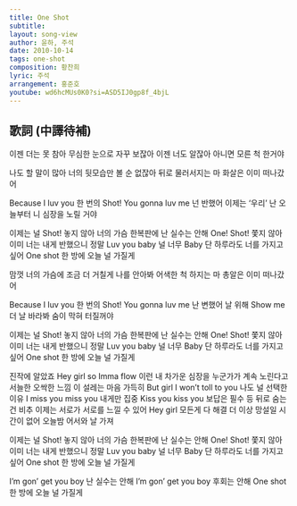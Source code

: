 ```yaml
---
title: One Shot
subtitle:
layout: song-view
author: 윤하, 주석
date: 2010-10-14
tags: one-shot
composition: 황찬희
lyric: 주석
arrangement: 홍준호
youtube: wd6hcMUs0K0?si=ASD5IJ0gp8f_4bjL
---
```


## 歌詞 (中譯待補)

이젠 더는 못 참아
무심한 눈으로 자꾸 보잖아
이젠 너도 알잖아
아니면 모른 척 한거야

나도 할 말이 많아
너의 뒷모습만 볼 순 없잖아
뒤로 물러서지는 마
화살은 이미 떠나갔어

Because I luv you
한 번의 Shot!
You gonna luv me
넌 반했어
이제는 ‘우리’
난 오늘부터 니 심장을 노릴 거야

이제는 널 Shot! 놓지 않아
너의 가슴 한복판에 난 실수는 안해
One! Shot! 쫓지 않아
이미 너는 내게 반했으니
정말 Luv you baby 널 너무 Baby
단 하루라도 너를 가지고 싶어
One shot 한 방에
오늘 널 가질게

맘껏 너의 가슴에
조금 더 거칠게 나를 안아봐
어색한 척 하지는 마
총알은 이미 떠나갔어

Because I luv you
한 번의 Shot!
You gonna luv me
난 변했어
날 위해 Show me
더 날 바라봐 숨이 막혀 터질꺼야

이제는 널 Shot! 놓지 않아
너의 가슴 한복판에 난 실수는 안해
One! Shot! 쫓지 않아
이미 너는 내게 반했으니
정말 Luv you baby 널 너무 Baby
단 하루라도 너를 가지고 싶어
One shot 한 방에
오늘 널 가질게

진작에 알았죠 Hey girl so Imma flow
이런 내 차가운 심장을 누군가가 계속 노린다고
서늘한 오싹한 느낌 이 설레는 마음 가득히
But girl I won’t toll to you 나도 널 선택한 이유
I miss you miss you 내게만 집중
Kiss you kiss you 보답은 필수
등 뒤로 숨는건 비추
이제는 서로가 서로를 느낄 수 있어
Hey girl 모든게 다 해결
더 이상 망설일 시간이 없어 오늘밤 어서와 날 가져

이제는 널 Shot! 놓지 않아
너의 가슴 한복판에 난 실수는 안해
One! Shot! 쫓지 않아
이미 너는 내게 반했으니
정말 Luv you baby 널 너무 Baby
단 하루라도 너를 가지고 싶어
One shot 한 방에
오늘 널 가질게

I’m gon’ get you boy 난 실수는 안해
I’m gon’ get you boy 후회는 안해
One shot 한 방에
오늘 널 가질게
